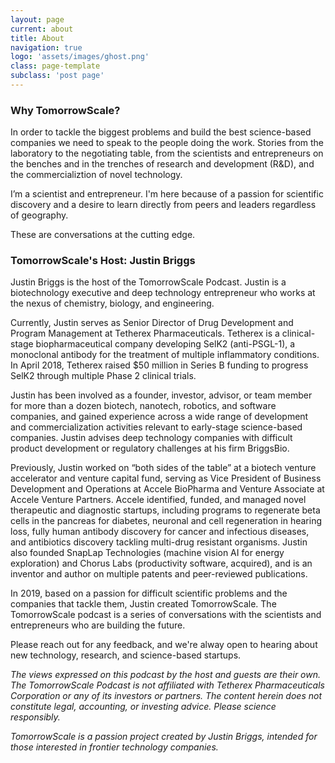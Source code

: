 ```yaml
---
layout: page
current: about
title: About
navigation: true
logo: 'assets/images/ghost.png'
class: page-template
subclass: 'post page'
---
```


### Why TomorrowScale?

In order to tackle the biggest problems and build the best science-based companies we need to speak to the people doing the work. Stories from the laboratory to the negotiating table, from the scientists and entrepreneurs on the benches and in the trenches of research and development (R&D), and the commercializtion of novel technology. 

I’m a scientist and entrepreneur. I'm here because of a passion for scientific discovery and a desire to learn directly from peers and leaders regardless of geography.

These are conversations at the cutting edge.

### TomorrowScale's Host: Justin Briggs

Justin Briggs is the host of the TomorrowScale Podcast. Justin is a biotechnology executive and deep technology entrepreneur who works at the nexus of chemistry, biology, and engineering.

Currently, Justin serves as Senior Director of Drug Development and Program Management at Tetherex Pharmaceuticals. Tetherex is a clinical-stage biopharmaceutical company developing SelK2 (anti-PSGL-1), a monoclonal antibody for the treatment of multiple inflammatory conditions. In April 2018, Tetherex raised $50 million in Series B funding to progress SelK2 through multiple Phase 2 clinical trials.

Justin has been involved as a founder, investor, advisor, or team member for more than a dozen biotech, nanotech, robotics, and software companies, and gained experience across a wide range of development and commercialization activities relevant to early-stage science-based companies. Justin advises deep technology companies with difficult product development or regulatory challenges at his firm BriggsBio.

Previously, Justin worked on “both sides of the table” at a biotech venture accelerator and venture capital fund, serving as Vice President of Business Development and Operations at Accele BioPharma and Venture Associate at Accele Venture Partners. Accele identified, funded, and managed novel therapeutic and diagnostic startups, including programs to regenerate beta cells in the pancreas for diabetes, neuronal and cell regeneration in hearing loss, fully human antibody discovery for cancer and infectious diseases, and antibiotics discovery tackling multi-drug resistant organisms. Justin also founded SnapLap Technologies (machine vision AI for energy exploration) and Chorus Labs (productivity software, acquired), and is an inventor and author on multiple patents and peer-reviewed publications.

In 2019, based on a passion for difficult scientific problems and the companies that tackle them, Justin created TomorrowScale. The TomorrowScale podcast is a series of conversations with the scientists and entrepreneurs who are building the future.

Please reach out for any feedback, and we're alway open to hearing about new technology, research, and science-based startups.

*The views expressed on this podcast by the host and guests are their own. The TomorrowScale Podcast is not affiliated with Tetherex Pharmaceuticals Corporation or any of its investors or partners.  The content herein does not constitute legal, accounting, or investing advice. Please science responsibly.*

*TomorrowScale is a passion project created by Justin Briggs, intended for those interested in frontier technology companies.*

